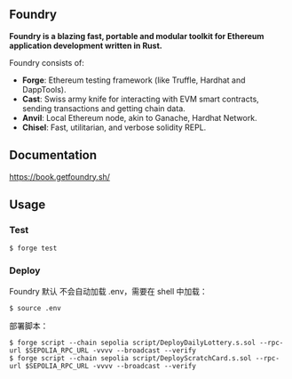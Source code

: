## Foundry

**Foundry is a blazing fast, portable and modular toolkit for Ethereum application development written in Rust.**

Foundry consists of:

- **Forge**: Ethereum testing framework (like Truffle, Hardhat and DappTools).
- **Cast**: Swiss army knife for interacting with EVM smart contracts, sending transactions and getting chain data.
- **Anvil**: Local Ethereum node, akin to Ganache, Hardhat Network.
- **Chisel**: Fast, utilitarian, and verbose solidity REPL.

## Documentation

https://book.getfoundry.sh/

## Usage

### Test

```shell
$ forge test
```

### Deploy

Foundry 默认 不会自动加载 .env，需要在 shell 中加载：

```
$ source .env
```

部署脚本：

```shell
$ forge script --chain sepolia script/DeployDailyLottery.s.sol --rpc-url $SEPOLIA_RPC_URL -vvvv --broadcast --verify
$ forge script --chain sepolia script/DeployScratchCard.s.sol --rpc-url $SEPOLIA_RPC_URL -vvvv --broadcast --verify
```

